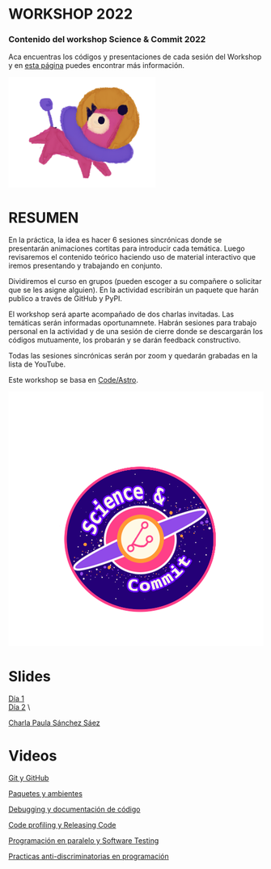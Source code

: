 # WORKSHOP 2022

### Contenido del workshop Science & Commit 2022

Aca encuentras los códigos y presentaciones de cada sesión del Workshop y en [esta página](https://science-and-commit.github.io) puedes encontrar más información.

![luan](https://raw.githubusercontent.com/Science-and-Commit/Science-and-Commit.github.io/master/assets/favicon/Luan_mortal.png)

# RESUMEN

En la práctica, la idea es hacer 6 sesiones sincrónicas donde se presentarán animaciones cortitas para introducir cada temática. Luego revisaremos el contenido teórico haciendo uso de material interactivo que iremos presentando y trabajando en conjunto.

Dividiremos el curso en grupos (pueden escoger a su compañere o solicitar que se les asigne alguien). En la actividad escribirán un paquete que harán publico a través de GitHub y PyPI.

El workshop será aparte acompañado de dos charlas invitadas. Las temáticas serán informadas oportunamnete. Habrán sesiones para trabajo personal en la actividad y de una sesión de cierre donde se descargarán los códigos mutuamente, los probarán y se darán feedback constructivo.

Todas las sesiones sincrónicas serán por zoom y quedarán grabadas en la lista de YouTube.

Este workshop se basa en [Code/Astro](https://github.com/semaphoreP/codeastro).

![Logo](https://github.com/Science-and-Commit/Workshop_2022/blob/main/General_Information/Pictures/logo_redondo.png) 

# Slides 
[Día 1](https://docs.google.com/presentation/d/1IPLx3d9XvkbYrFGhrM_OvDCd3FJNNPW3FGQX2b1vVk8/edit?usp=sharing) \
[Día 2](https://docs.google.com/presentation/d/1sp3A4uPC5RTGtGWWERbAkT87vYes0AlClQW-4c0BbRM/edit?usp=sharing) \

[Charla Paula Sánchez Sáez](https://github.com/Science-and-Commit/Workshop_2022/blob/main/General_Information/Charla_PaulaSS.pdf)

# Videos
[Git y GitHub](https://www.youtube.com/watch?v=nbQop3zV8yo&t=74s) 

[Paquetes y ambientes](https://www.youtube.com/watch?v=_IuU9f_UZu0&t=2s) 

[Debugging y documentación de código](https://www.youtube.com/watch?v=Mp8BXW6ammI) 

[Code profiling y Releasing Code](https://www.youtube.com/watch?v=fB7k5NlTZ-Q) 

[Programación en paralelo y Software Testing](https://www.youtube.com/watch?v=AkcztOQUMgg&t=21s)

[Practicas anti-discriminatorias en programación](https://youtu.be/foD8vHEtexE) 
